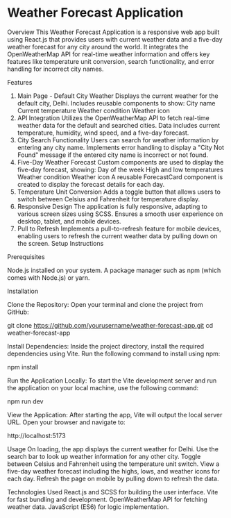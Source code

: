 # Weather Forecast Application
Overview
This Weather Forecast Application is a responsive web app built using React.js that provides users with current weather data and a five-day weather forecast for any city around the world. It integrates the OpenWeatherMap API for real-time weather information and offers key features like temperature unit conversion, search functionality, and error handling for incorrect city names.

Features
1. Main Page - Default City Weather
  Displays the current weather for the default city, Delhi.
  Includes reusable components to show:
  City name
  Current temperature
  Weather condition
  Weather icon
2. API Integration
  Utilizes the OpenWeatherMap API to fetch real-time weather data for the default and searched cities.
  Data includes current temperature, humidity, wind speed, and a five-day forecast.
3. City Search Functionality
  Users can search for weather information by entering any city name.
  Implements error handling to display a "City Not Found" message if the entered city name is incorrect or not found.
4. Five-Day Weather Forecast
  Custom components are used to display the five-day forecast, showing:
  Day of the week
  High and low temperatures
  Weather condition
  Weather icon
A reusable ForecastCard component is created to display the forecast details for each day.
5. Temperature Unit Conversion
  Adds a toggle button that allows users to switch between Celsius and Fahrenheit for temperature display.
6. Responsive Design
  The application is fully responsive, adapting to various screen sizes using SCSS.
  Ensures a smooth user experience on desktop, tablet, and mobile devices.
7. Pull to Refresh
  Implements a pull-to-refresh feature for mobile devices, enabling users to refresh the current weather data by pulling down on the screen.
Setup Instructions

Prerequisites

Node.js installed on your system. 
A package manager such as npm (which comes with Node.js) or yarn.

Installation 

Clone the Repository: Open your terminal and clone the project from GitHub:

git clone https://github.com/yourusername/weather-forecast-app.git
cd weather-forecast-app

Install Dependencies: Inside the project directory, install the required dependencies using Vite. Run the following command to install using npm:

npm install

Run the Application Locally: To start the Vite development server and run the application on your local machine, use the following command:

npm run dev

View the Application: After starting the app, Vite will output the local server URL. Open your browser and navigate to:

http://localhost:5173

Usage
On loading, the app displays the current weather for Delhi.
Use the search bar to look up weather information for any other city.
Toggle between Celsius and Fahrenheit using the temperature unit switch.
View a five-day weather forecast including the highs, lows, and weather icons for each day.
Refresh the page on mobile by pulling down to refresh the data.

Technologies Used
React.js and SCSS for building the user interface.
Vite for fast bundling and development.
OpenWeatherMap API for fetching weather data.
JavaScript (ES6) for logic implementation.



